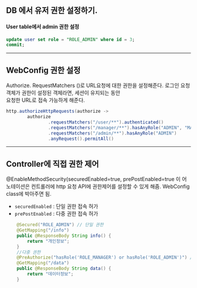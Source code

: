 
## DB 에서 유저 권한 설정하기.

#### User table에서 admin 권한 설정
```sql
update user set role = "ROLE_ADMIN" where id = 3;
commit;
```

---

## WebConfig 권한 설정
Authorize. RequestMatchers ()로 URL요청에 대한 권한을 설정해준다. 
로그인 요청객체가 권한이 설정된 객체라면, 세션이 유지되는 동안 \
요청한 URL로 접속 가능하게 해준다.

```java
http.authorizeHttpRequests(authorize ->
        authorize
                .requestMatchers("/user/**").authenticated()
                .requestMatchers("/manager/**").hasAnyRole("ADMIN", "MANAGER")
                .requestMatchers("/admin/**").hasAnyRole("ADMIN")
                .anyRequest().permitAll()
```

---

## Controller에 직접 권한 제어


@EnableMethodSecurity(securedEnabled=true, prePostEnabled=true
이 어노테이션은 컨트롤러에 http 요청 API에 권한제어를 설정할 수 있게 해줌. 
WebConfig class에 박아주면 됨.

- `securedEnabled` : 단일 권한 접속 허가
- `prePostEnabled` : 다중 권한 접속 허가

```java
    @Secured("ROLE_ADMIN") // 단일 권한
    @GetMapping("/info")
    public @ResponseBody String info() {
        return "개인정보";
    }
    //다중 권한
    @PreAuthorize("hasRole('ROLE_MANAGER') or hasRole('ROLE_ADMIN')") //
    @GetMapping("/data")
    public @ResponseBody String data() {
        return "데이터정보";
    }
```



